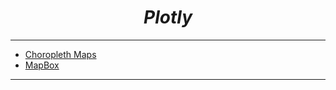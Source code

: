 <i><h1 align='center'>Plotly</h1></i>
<hr>

- [Choropleth Maps](https://github.com/TrentinoS/Visualization/tree/main/35.%20Map%20Visualizations/Plotly/Choropleth%20Map)
- [MapBox](https://github.com/TrentinoS/Visualization/tree/main/35.%20Map%20Visualizations/Plotly/MapBox)

<hr>
